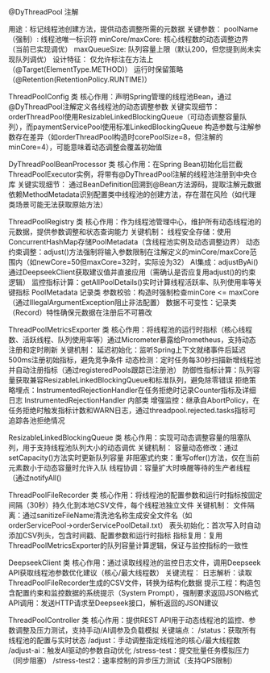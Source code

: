 
@DyThreadPool 注解

用途：标记线程池创建方法，提供动态调整所需的元数据
关键参数：
poolName（强制）: 线程池唯一标识符
minCore/maxCore: 核心线程数的动态调整边界（当前已实现调优）
maxQueueSize: 队列容量上限（默认200，但您提到尚未实现队列调优）
设计特征：
仅允许标注在方法上（@Target(ElementType.METHOD)）
运行时保留策略（@Retention(RetentionPolicy.RUNTIME)）

ThreadPoolConfig 类
核心作用：声明Spring管理的线程池Bean，通过@DyThreadPool注解定义各线程池的动态调整参数
关键实现细节：
orderThreadPool使用ResizableLinkedBlockingQueue（可动态调整容量队列），而paymentServicePool使用标准LinkedBlockingQueue
构造参数与注解参数存在差异（如orderThreadPool构造时corePoolSize=8，但注解的minCore=4），可能意味着动态调整会覆盖初始值

DyThreadPoolBeanProcessor 类
核心作用：在Spring Bean初始化后拦截ThreadPoolExecutor实例，将带有@DyThreadPool注解的线程池注册到中央仓库
关键实现细节：
通过BeanDefinition回溯到@Bean方法源码，提取注解元数据
依赖MethodMetadata识别配置类中线程池的创建方法，存在潜在风险（如代理类场景可能无法获取原始方法）

ThreadPoolRegistry 类
核心作用：作为线程池管理中心，维护所有动态线程池的元数据，提供参数调整和状态查询能力
关键机制：
线程安全存储：使用ConcurrentHashMap存储PoolMetadata（含线程池实例及动态调整边界）
动态约束调整：adjust()方法强制将输入参数限制在注解定义的minCore/maxCore范围内（如newCore=50但maxCore=32时，实际设为32）
AI集成：adjustByAi()通过DeepseekClient获取建议值并直接应用（需确认是否应复用adjust()的约束逻辑）
监控指标计算：getAllPoolDetails()实时计算线程活跃率、队列使用率等关键指标
PoolMetadata 记录类
参数校验：构造时强制检查minCore <= maxCore（通过IllegalArgumentException阻止非法配置）
数据不可变性：记录类（Record）特性确保元数据在注册后不可篡改

ThreadPoolMetricsExporter 类
核心作用：将线程池的运行时指标（核心线程数、活跃线程、队列使用率等）通过Micrometer暴露给Prometheus，支持动态注册和定时刷新
关键机制：
延迟初始化：监听Spring上下文就绪事件后延迟500ms注册初始指标，避免竞争条件
动态检测：定时任务每30秒扫描新增线程池并自动注册指标（通过registeredPools跟踪已注册池）
防御性指标计算：队列容量获取兼容ResizableLinkedBlockingQueue和标准队列，避免除零错误
拒绝策略埋点：InstrumentedRejectionHandler在任务拒绝时记录Counter指标及详细日志
InstrumentedRejectionHandler 内部类
增强监控：继承自AbortPolicy，在任务拒绝时触发指标计数和WARN日志，通过threadpool.rejected.tasks指标可追踪各池拒绝情况

ResizableLinkedBlockingQueue 类
核心作用：实现可动态调整容量的阻塞队列，用于支持线程池队列大小的动态调优
关键机制：
容量动态修改：通过setCapacity()方法实时更新队列容量
非阻塞式约束：重写offer()方法，仅在当前元素数小于动态容量时允许入队
线程协调：容量扩大时唤醒等待的生产者线程（通过notifyAll()

ThreadPoolFileRecorder 类
核心作用：将线程池的配置参数和运行时指标按固定间隔（30秒）持久化到本地CSV文件，每个线程池独立文件
关键机制：
文件隔离：通过sanitizeFileName清洗池名称生成安全文件名（如orderServicePool→orderServicePoolDetail.txt）
表头初始化：首次写入时自动添加CSV列头，包含时间戳、配置参数和运行时指标
指标复用：复用ThreadPoolMetricsExporter的队列容量计算逻辑，保证与监控指标的一致性

DeepseekClient 类
核心作用：通过读取线程池的监控日志文件，调用Deepseek API获取线程池参数优化建议（核心/最大线程数）
关键流程：
日志解析：读取ThreadPoolFileRecorder生成的CSV文件，转换为结构化数据
提示工程：构造包含配置约束和监控数据的系统提示（System Prompt），强制要求返回JSON格式
API调用：发送HTTP请求至Deepseek接口，解析返回的JSON建议

ThreadPoolController 类
核心作用：提供REST API用于动态线程池的监控、参数调整及压力测试，支持手动/AI调参及负载模拟
关键端点：
/status：获取所有线程池的配置与实时状态
/adjust：手动调整指定线程池的核心/最大线程数
/adjust-ai：触发AI驱动的参数自动优化
/stress-test：提交批量任务模拟压力（同步阻塞）
/stress-test2：速率控制的异步压力测试（支持QPS限制）